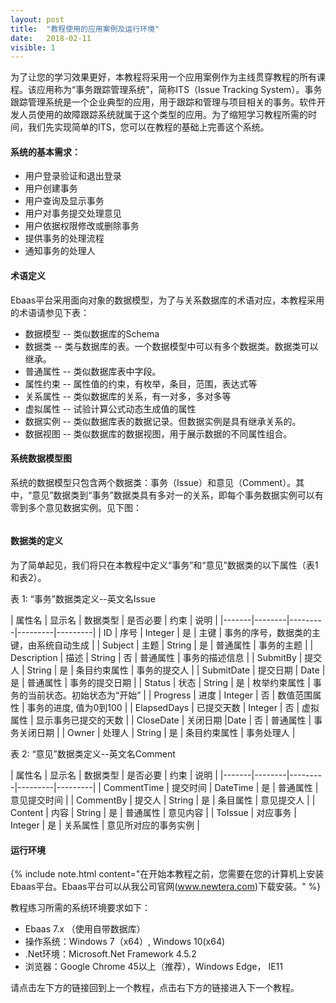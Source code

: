 ```yaml
---
layout: post
title:  "教程使用的应用案例及运行环境"
date:   2018-02-11
visible: 1
---
```


为了让您的学习效果更好，本教程将采用一个应用案例作为主线贯穿教程的所有课程。该应用称为“事务跟踪管理系统”，简称ITS（Issue Tracking System）。事务跟踪管理系统是一个企业典型的应用，用于跟踪和管理与项目相关的事务。软件开发人员使用的故障跟踪系统就属于这个类型的应用。为了缩短学习教程所需的时间，我们先实现简单的ITS，您可以在教程的基础上完善这个系统。

#### 系统的基本需求：

* 用户登录验证和退出登录
* 用户创建事务
* 用户查询及显示事务
* 用户对事务提交处理意见
* 用户依据权限修改或删除事务
* 提供事务的处理流程
* 通知事务的处理人

#### 术语定义

Ebaas平台采用面向对象的数据模型，为了与关系数据库的术语对应，本教程采用的术语请参见下表：

* 数据模型 -- 类似数据库的Schema
* 数据类 -- 类与数据库的表。一个数据模型中可以有多个数据类。数据类可以继承。
* 普通属性 -- 类似数据库表中字段。
* 属性约束 -- 属性值的约束，有枚举，条目，范围，表达式等
* 关系属性 -- 类似数据库的关系，有一对多，多对多等
* 虚拟属性 -- 试验计算公式动态生成值的属性
* 数据实例 -- 类似数据库表的数据记录。但数据实例是具有继承关系的。
* 数据视图 -- 类似数据库的数据视图，用于展示数据的不同属性组合。

#### 系统数据模型图

系统的数据模型只包含两个数据类：事务（Issue）和意见（Comment）。其中，“意见”数据类到“事务”数据类具有多对一的关系，即每个事务数据实例可以有零到多个意见数据实例。见下图：

 <img src="{{'/assets/img/Tutorial-1.1--DB-diagram.png' | prepend: site.baseurl }}" alt="">

#### 数据类的定义

为了简单起见，我们将只在本教程中定义“事务”和“意见”数据类的以下属性（表1和表2）。

表 1: “事务”数据类定义--英文名Issue

| 属性名 | 显示名 | 数据类型 | 是否必要 | 约束 | 说明 |
|-------|--------|---------|---------|---------|
| ID | 序号 | Integer | 是 | 主键 | 事务的序号，数据类的主键，由系统自动生成 |
| Subject | 主题 | String | 是 | 普通属性 | 事务的主题 |
| Description | 描述 | String | 否 | 普通属性 | 事务的描述信息 |
| SubmitBy | 提交人 | String | 是 | 条目约束属性 | 事务的提交人 |
| SubmitDate | 提交日期 | Date | 是 | 普通属性 | 事务的提交日期 |
| Status | 状态 | String | 是 | 枚举约束属性 | 事务的当前状态。初始状态为“开始” |
| Progress | 进度 | Integer | 否 | 数值范围属性 | 事务的进度, 值为0到100 |
| ElapsedDays | 已提交天数 | Integer | 否 | 虚拟属性 | 显示事务已提交的天数 |
| CloseDate | 关闭日期 |Date | 否 | 普通属性 | 事务关闭日期 |
| Owner | 处理人 | String | 是 | 条目约束属性 | 事务处理人 |


表 2: “意见”数据类定义--英文名Comment

| 属性名 | 显示名 | 数据类型 | 是否必要 | 约束 | 说明 |
|-------|--------|---------|---------|---------|
| CommentTime | 提交时间 | DateTime | 是 | 普通属性 | 意见提交时间 |
| CommentBy | 提交人 | String | 是 | 条目属性 | 意见提交人 |
| Content | 内容 | String | 是 | 普通属性 | 意见内容 |
| ToIssue | 对应事务 | Integer | 是 | 关系属性 | 意见所对应的事务实例 |

#### 运行环境

{% include note.html content="在开始本教程之前，您需要在您的计算机上安装Ebaas平台。Ebaas平台可以从我公司官网(www.newtera.com)下载安装。" %}

教程练习所需的系统环境要求如下：

*	Ebaas 7.x （使用自带数据库）
*	操作系统：Windows 7（x64）, Windows 10(x64)
*	.Net环境：Microsoft.Net Framework 4.5.2
*	浏览器：Google Chrome 45以上（推荐），Windows Edge， IE11

请点击左下方的链接回到上一个教程，点击右下方的链接进入下一个教程。
